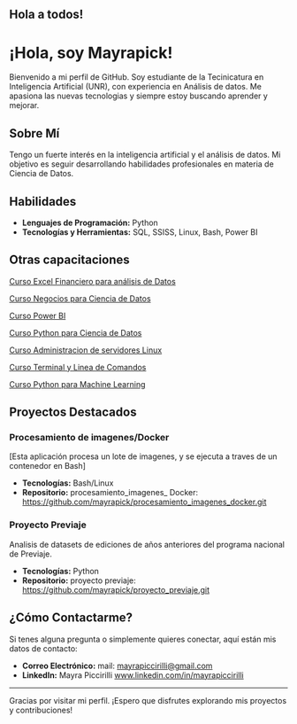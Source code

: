 ## Hola a todos!

# ¡Hola, soy Mayrapick! 

Bienvenido a mi perfil de GitHub. Soy estudiante de la Tecinicatura en Inteligencia Artificial (UNR), con experiencia en Análisis de datos. Me apasiona las nuevas tecnologias y siempre estoy buscando aprender y mejorar.

## Sobre Mí
 Tengo un fuerte interés en la inteligencia artificial y el análisis de datos. Mi objetivo es seguir desarrollando habilidades profesionales en materia de Ciencia de Datos.

## Habilidades

- **Lenguajes de Programación:**  Python
- **Tecnologías y Herramientas:** SQL, SSISS, Linux, Bash, Power BI

## Otras capacitaciones

[Curso Excel Financiero para análisis de Datos](./capacitaciones/diploma-excel-financiero.pdf)

[Curso Negocios para Ciencia de Datos](./capacitaciones/negocios_data_science.pdf)

[Curso Power BI](./capacitaciones/power_BI.pdf)

[Curso Python para Ciencia de Datos](./capacitaciones/python_para_ciencia_datos.pdf)

[Curso Administracion de servidores Linux](./capacitaciones/diploma-linux-old.pdf)

[Curso Terminal y Linea de Comandos](./capacitaciones/diploma-terminal-2019.pdf)

[Curso Python para Machine Learning](./capacitaciones/machine_learning.pdf)


## Proyectos Destacados

### Procesamiento de imagenes/Docker
[Esta aplicación procesa un lote de imagenes, y se ejecuta a traves de un contenedor en Bash]

- **Tecnologías:** Bash/Linux
- **Repositorio:** procesamiento_imagenes_ Docker: https://github.com/mayrapick/procesamiento_imagenes_docker.git

### Proyecto Previaje 
Analisis de datasets de ediciones de años anteriores del programa nacional de Previaje.

- **Tecnologías:** Python
- **Repositorio:** proyecto previaje: https://github.com/mayrapick/proyecto_previaje.git


## ¿Cómo Contactarme?

Si tenes alguna pregunta o simplemente quieres conectar, aquí están mis datos de contacto:

- **Correo Electrónico:** mail: mayrapiccirilli@gmail.com
- **LinkedIn:** Mayra Piccirilli www.linkedin.com/in/mayrapiccirilli

---

Gracias por visitar mi perfil. ¡Espero que disfrutes explorando mis proyectos y contribuciones!
